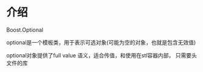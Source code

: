 # 介绍

Boost.Optional

optional是一个模板类，用于表示可选对象(可能为空的对象，也就是包含无效值)

optional对象提供了full value 语义，适合传值，和使用在stl容器内部，
只需要头文件的库


